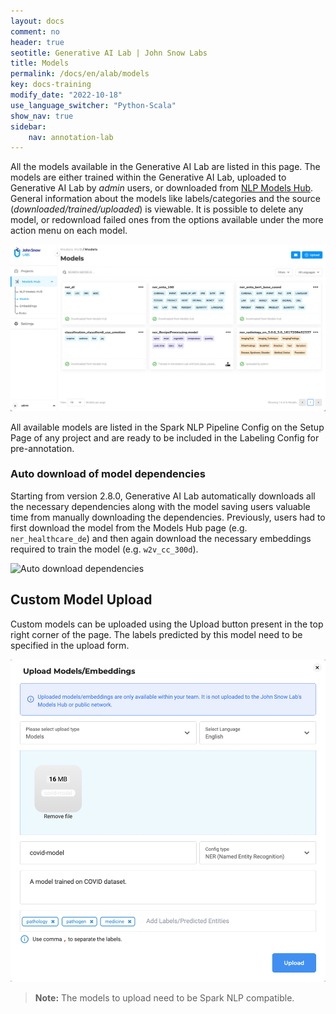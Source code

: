 ```yaml
---
layout: docs
comment: no
header: true
seotitle: Generative AI Lab | John Snow Labs
title: Models
permalink: /docs/en/alab/models
key: docs-training
modify_date: "2022-10-18"
use_language_switcher: "Python-Scala"
show_nav: true
sidebar:
    nav: annotation-lab
---
```


<div class="h3-box" markdown="1">

All the models available in the Generative AI Lab are listed in this page. The models are either trained within the Generative AI Lab, uploaded to Generative AI Lab by _admin_ users, or downloaded from [NLP Models Hub](https://nlp.johnsnowlabs.com/models). General information about the models like labels/categories and the source (_downloaded/trained/uploaded_) is viewable. It is possible to delete any model, or redownload failed ones from the options available under the more action menu on each model.

![Model](/assets/images/annotation_lab/4.1.0/models.png)

All available models are listed in the Spark NLP Pipeline Config on the Setup Page of any project and are ready to be included in the Labeling Config for pre-annotation.

</div><div class="h3-box" markdown="1">

### Auto download of model dependencies

Starting from version 2.8.0, Generative AI Lab automatically downloads all the necessary dependencies along with the model saving users valuable time from manually downloading the dependencies. Previously, users had to first download the model from the Models Hub page (e.g. `ner_healthcare_de`) and then again download the necessary embeddings required to train the model (e.g. `w2v_cc_300d`).
 
![Auto download dependencies](/assets/images/annotation_lab/4.1.0/auto_download_dependencies.gif)

</div><div class="h3-box" markdown="1">

## Custom Model Upload

Custom models can be uploaded using the Upload button present in the top right corner of the page. The labels predicted by this model need to be specified in the upload form.

![Upload models](/assets/images/annotation_lab/4.1.0/upload_models.png)

> **Note:** The models to upload need to be Spark NLP compatible.

</div>
